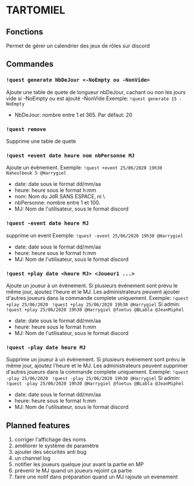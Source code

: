 # TARTOMIEL

## Fonctions
Permet de gérer un calendrier des jeux de rôles sur discord

## Commandes

### `!quest generate NbDeJour <-NoEmpty ou -NonVide>`
Ajoute une table de quete de longueur nbDeJour, cachant ou non les jours vide si -NoEmpty ou  est ajouté -NonVide
Exemple: `!quest generate 15 -NoEmpty`
* NbDeJour: nombre entre 1 et 365. Par défaut: 20

### `!quest remove`
Supprime une table de quete

### `!quest +event date heure nom nbPersonne MJ`
Ajoute un évènement.
Exemple: `!quest +event 25/06/2020 19h30 Naheulbeuk 5 @Harrygiel`
* date: date sous le format dd/mm/aa
* heure: heure sous le format h:mm
* nom: Nom du JdR SANS ESPACE, ni \
* nbPersonne: nombre entre 1 et 100.
* MJ: Nom de l'utilisateur, sous le format discord

### `!quest -event date heure MJ`
supprime un event
Exemple: `!quest -event 25/06/2020 19h30 @Harrygiel`
* date: date sous le format dd/mm/aa
* heure: heure sous le format h:mm
* MJ: Nom de l'utilisateur, sous le format discord

### `!quest +play date <heure MJ> <Joueur1 ...>`
Ajoute un joueur à un évènement. Si plusieurs événement sont prévu le même jour, ajoutez l'heure et le MJ.
Les administrateurs peuvent ajouter d'autres joueurs dans la commande complete uniquement.
Exemple: `!quest +play 25/06/2020 `
         `!quest +play 25/06/2020 19h30 @Harrygiel`
         Si admin: `!quest +play 25/06/2020 19h30 @Harrygiel @foetus @BLabla @JeanMiphel`
* date: date sous le format dd/mm/aa
* heure: heure sous le format h:mm
* MJ: Nom de l'utilisateur, sous le format discord

### `!quest -play date heure MJ`
Supprime un joueur à un évènement. Si plusieurs événement sont prévu le même jour, ajoutez l'heure et le MJ.
Les administrateurs peuvent supprimer d'autres joueurs dans la commande complete uniquement.
Exemple: `!quest -play 25/06/2020 `
         `!quest -play 25/06/2020 19h30 @Harrygiel`
         Si admin: `!quest -play 25/06/2020 19h30 @Harrygiel @foetus @BLabla @JeanMiphel`
* date: date sous le format dd/mm/aa
* heure: heure sous le format h:mm
* MJ: Nom de l'utilisateur, sous le format discord

## Planned features

1) corriger l'affichage des noms
2) améliorer le système de paramètre
3) ajouter des sécurités anti bug
4) un channel log
5) notifier les joueurs quelque jour avant la partie en MP
6) prévenir le MJ quand un joueurs rejoint ça partie 
7) faire une notif dans préparation quand un MJ rajoute un evenement
